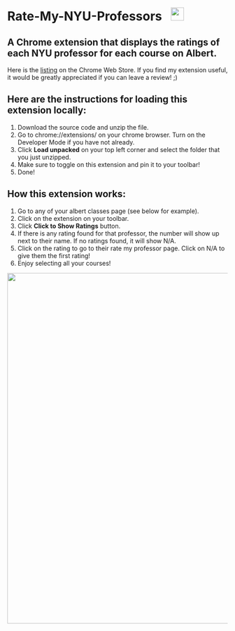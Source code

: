  # Rate-My-NYU-Professors  &nbsp;  <img src="https://github.com/fyk211/Rate-My-NYU-Professor/blob/main/images/nyu_logo-48.png?raw=true" height=30px>  

## A Chrome extension that displays the ratings of each NYU professor for each course on Albert. 

Here is the [listing](https://chrome.google.com/webstore/detail/rate-my-nyu-professors/mhgjkecddklmbnllifdpkhcnhfpkjfji?hl=en&authuser=2) on the Chrome Web Store. If you find my extension useful, it would be greatly appreciated if you can leave a review! ;)


## Here are the instructions for loading this extension locally: 
1. Download the source code and unzip the file. 
2. Go to chrome://extensions/ on your chrome browser. Turn on the Developer Mode if you have not already.
3. Click __Load unpacked__ on your top left corner and select the folder that you just unzipped. 
4. Make sure to toggle on this extension and pin it to your toolbar! 
5. Done!

## How this extension works: 
1. Go to any of your albert classes page (see below for example).
2. Click on the extension on your toolbar. 
3. Click __Click to Show Ratings__ button.
4. If there is any rating found for that professor, the number will show up next to their name. If no ratings found, it will show N/A. 
5. Click on the rating to go to their rate my professor page. Click on N/A to give them the first rating!
6. Enjoy selecting all your courses! 

<p align="center">
  <img src="https://github.com/fyk211/Rate-My-NYU-Professors/blob/main/images_for_github/example1.png?raw=true" height=800px>
</p>
